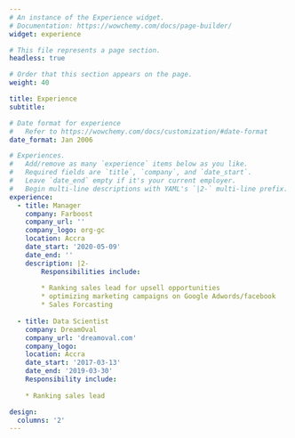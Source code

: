 ```yaml
---
# An instance of the Experience widget.
# Documentation: https://wowchemy.com/docs/page-builder/
widget: experience

# This file represents a page section.
headless: true

# Order that this section appears on the page.
weight: 40

title: Experience
subtitle:

# Date format for experience
#   Refer to https://wowchemy.com/docs/customization/#date-format
date_format: Jan 2006

# Experiences.
#   Add/remove as many `experience` items below as you like.
#   Required fields are `title`, `company`, and `date_start`.
#   Leave `date_end` empty if it's your current employer.
#   Begin multi-line descriptions with YAML's `|2-` multi-line prefix.
experience:
  - title: Manager
    company: Farboost
    company_url: ''
    company_logo: org-gc
    location: Accra
    date_start: '2020-05-09'
    date_end: ''
    description: |2-
        Responsibilities include:
        
        * Ranking sales lead for upsell opportunities
        * optimizing marketing campaigns on Google Adwords/facebook
        * Sales Forcasting
        
  - title: Data Scientist
    company: DreamOval
    company_url: 'dreamoval.com'
    company_logo: 
    location: Accra
    date_start: '2017-03-13'
    date_end: '2019-03-30'
    Responsibility include:
    
    * Ranking sales lead

design:
  columns: '2'
---
```

